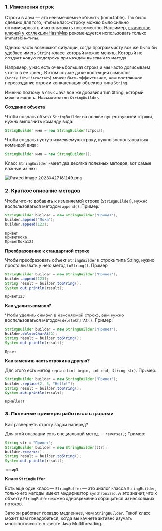 ### 1. Изменения строк 

Строки в Java — это неизменяемые объекты (immutable). Так было сделано для того, чтобы класс-строку можно было сильно оптимизировать и использовать повсеместно. Например, [в качестве ключей у коллекции HashMap](https://javarush.com/groups/posts/1940-klass-hashmap-) рекомендуется использовать только immutable-типы.

Однако часто возникают ситуации, когда программисту все же было бы удобнее иметь `String`-класс, который можно менять. Который не создает новую подстроку при каждом вызове его метода.

Например, у нас есть очень большая строка и мы часто дописываем что-то в ее конец. В этом случае даже коллекция символов (`ArrayList<Character>`) может быть эффективнее, чем постоянное пересоздание строк и конкатенации объектов типа `String`.

Именно поэтому в язык Java все же добавили тип String, который можно менять. Называется он `StringBuilder`.

**Создание объекта**

Чтобы создать объект `StringBuilder` на основе существующей строки, нужно выполнить команду вида:

```java
StringBuilder имя = new StringBuilder(строка);
```

Чтобы создать пустую изменяемую строку, нужно воспользоваться командой вида:

```java
StringBuilder имя = new StringBuilder();
```

Класс `StringBuilder` имеет два десятка полезных методов, вот самые важные из них:

![Pasted image 20230427181249.png](..%2F..%2F..%2F..%2FAppData%2FLocal%2FTemp%2FPasted%20image%2020230427181249.png)

### 2. Краткое описание методов 

Чтобы что-то добавить к изменяемой строке (`StringBuilder`), нужно воспользоваться методом `append()`. Пример:

```java
StringBuilder builder = new StringBuilder("Привет");
builder.append("Пока");
builder.append(123);
```

```
Привет
ПриветПока
ПриветПока123
```

**Преобразование к стандартной строке**

Чтобы преобразовать объект `StringBuilder` к строке типа String, нужно просто вызвать у него метод `toString()`. Пример

```java
StringBuilder builder = new StringBuilder("Привет");
builder.append(123);
String result = builder.toString();
System.out.println(result);
```

```
Привет123
```

**Как удалить символ?**

Чтобы удалить символ в изменяемой строке, вам нужно воспользоваться методом `deleteCharAt()`. Пример:

```java
StringBuilder builder = new StringBuilder("Привет");
builder.deleteCharAt(2);
String result = builder.toString();
System.out.println(result);
```

```
Првет
```

**Как заменить часть строки на другую?**

Для этого есть метод `replace(int begin, int end, String str)`. Пример:

```java
StringBuilder builder = new StringBuilder("Привет");
builder.replace(2, 5, "Hello!");
String result = builder.toString();
System.out.println(result);
```

```
ПрHello!т
```

### 3. Полезные примеры работы со строками 

Как развернуть строку задом наперед?

Для этой операции есть специальный метод — `reverse()`; Пример:


```java
String str = "Привет";
StringBuilder builder = new StringBuilder(str);
builder.reverse();
String result = builder.toString();
System.out.println(result);
```

```
тевирП
```

**Класс `StringBuffer`**

Есть еще один класс — `StringBuffer` — это аналог класса `StringBuilder`, только его методы имеют модификатор `synchronized`. А это значит, что к объекту `StringBuffer` можно одновременно обращаться из нескольких потоков.

Зато он работает гораздо медленнее, чем `StringBuilder`. Такой класс может вам понадобиться, когда вы начнете активно изучать многопоточность в квесте Java Multithreading.